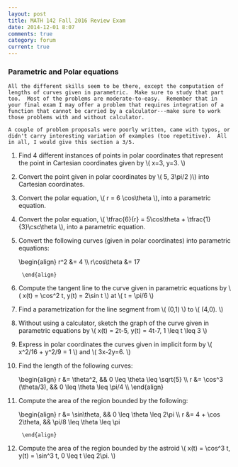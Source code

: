 ```yaml
---
layout: post
title: MATH 142 Fall 2016 Review Exam
date: 2014-12-01 8:07
comments: true
category: forum
current: true
---
```


<div class="well">
	<h3>Parametric and Polar equations</h3>

	All the different skills seem to be there, except the computation of lengths of curves given in parametric.  Make sure to study that part too.  Most of the problems are moderate-to-easy.  Remember that in your final exam I may offer a problem that requires integration of a function that cannot be carried by a calculator---make sure to work those problems with and without calculator.

	A couple of problem proposals were poorly written, came with typos, or didn't carry interesting variation of examples (too repetitive).  All in all, I would give this section a 3/5.
</div>

1. Find 4 different instances of points in polar coordinates that represent the point in Cartesian coordinates given by <span>\\( x=3, y=3. \\)</span>

2. Convert the point given in polar coordinates by <span>\\( 5, 3\pi/2 )\\)</span> into Cartesian coordinates.

3. Convert the polar equation, <span>\\( r = 6 \cos\theta \\)</span>, into a parametric equation.

4. Convert the polar equation, <span>\\( \tfrac{6}{r} = 5\cos\theta + \tfrac{1}{3}\csc\theta \\)</span>, into a parametric equation.

5. Convert the following curves (given in polar coordinates) into parametric equations:
	<div>
		\begin{align}
		r^2 &= 4 \\
		r\cos\theta &= 17

		\end{align}
	</div>

5. Compute the tangent line to the curve given in parametric equations by <span>\\( x(t) = \cos^2 t, y(t) = 2\sin t \\)</span> at <span>\\( t = \pi/6 \\)</span>

4. Find a parametrization for the line segment from <span>\\( (0,1) \\)</span> to <span>\\( (4,0). \\)</span>

5. Without using a calculator, sketch the graph of the curve given in parametric equations by <span>\\( x(t) = 2t-5, y(t) = 4t-7, 1 \leq t \leq 3 \\)</span>

6. Express in polar coordinates the curves given in implicit form by <span>\\( x^2/16 + y^2/9 = 1 \\)<span> and <span>\\( 3x-2y=6. \\)<span>

7. Find the length of the following curves:
	<div>
		\begin{align}
		r &= \theta^2, && 0 \leq \theta \leq \sqrt{5} \\
		r &= \cos^3 (\theta/3), && 0 \leq \theta \leq \pi/4 \\
		\end{align}
	</div>	

8. Compute the area of the region bounded by the following:
	<div>
		\begin{align}
		r &= \sin\theta, && 0 \leq \theta \leq 2\pi \\
		r &= 4 + \cos 2\theta, && \pi/8 \leq \theta \leq \pi

		\end{align}
	</div>

9. Compute the area of the region bounded by the astroid <span>\\( x(t) = \cos^3 t, y(t) = \sin^3 t, 0 \leq t \leq 2\pi. \\)</span>

